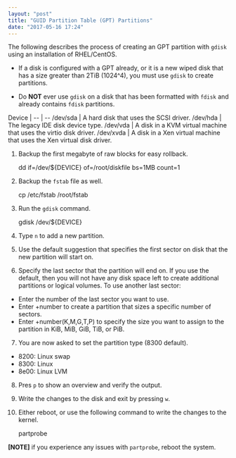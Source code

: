 ```yaml
---
layout: "post"
title: "GUID Partition Table (GPT) Partitions"
date: "2017-05-16 17:24"
---
```


The following describes the process of creating an GPT partition with `gdisk` using an installation of RHEL/CentOS.

* If a disk is configured with a GPT already, or it is a new wiped disk that has a size greater than 2TiB (1024^4), you must use `gdisk` to create partitions.

* Do **NOT** ever use `gdisk` on a disk that has been formatted with `fdisk` and already contains `fdisk` partitions.

Device |
-- | --
/dev/sda | A hard disk that uses the SCSI driver.
/dev/hda | The legacy IDE disk device type.
/dev/vda | A disk in a KVM virtual machine that uses the virtio disk driver.
/dev/xvda | A disk in a Xen virtual machine that uses the Xen virtual disk driver.

1. Backup the first megabyte of raw blocks for easy rollback.

    dd if=/dev/${DEVICE} of=/root/diskfile bs=1MB count=1

2. Backup the `fstab` file as well.

    cp /etc/fstab /root/fstab

3. Run the  `gdisk` command.

    gdisk /dev/${DEVICE}

4. Type `n` to add a new partition.
5. Use the default suggestion that specifies the first sector on disk that the new partition will start on.
6. Specify the last sector that the partition will end on. If you use the default, then you will not have any disk space left to create additional partitions or logical volumes. To use another last sector:
  * Enter the number of the last sector you want to use.
  * Enter +number to create a partition that sizes a specific number of sectors.
  * Enter +number(K,M,G,T,P) to specify the size you want to assign to the partition in KiB, MiB, GiB, TiB, or PiB.

7. You are now asked to set the partition type (8300 default).
  * 8200: Linux swap
  * 8300: Linux
  * 8e00: Linux LVM

8. Pres `p` to show an overview and verify the output.
9. Write the changes to the disk and exit by pressing `w`.
10. Either reboot, or use the following command to write the changes to the kernel.

    partprobe

**[NOTE]** if you experience any issues with `partprobe`, reboot the system.
